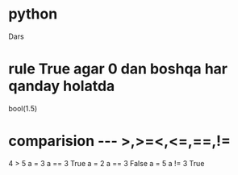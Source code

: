 # python
Dars
# rule True agar 0 dan boshqa har qanday holatda
bool(1.5)
# comparision --- >,>=<,<=,==,!=
4 > 5
a = 3
a == 3
True
a = 2
a == 3
False
a = 5
a != 3
True
